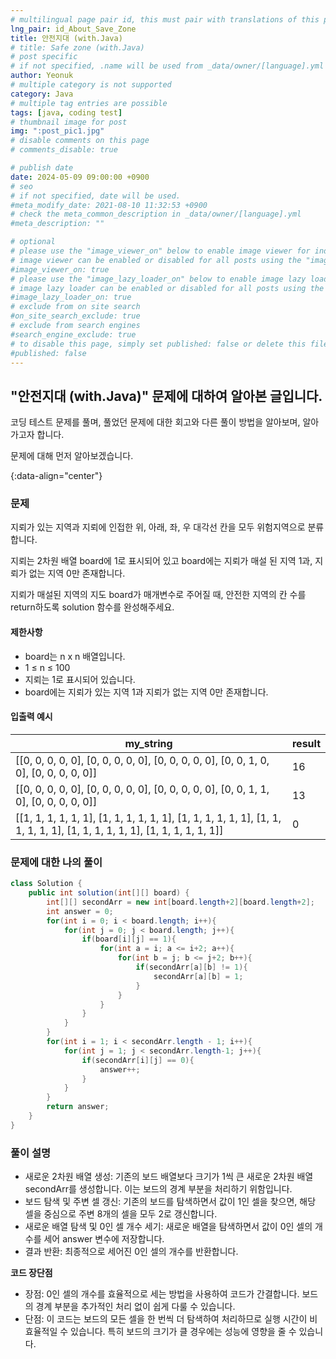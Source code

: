 ```yaml
---
# multilingual page pair id, this must pair with translations of this page. (This name must be unique)
lng_pair: id_About_Save_Zone
title: 안전지대 (with.Java)
# title: Safe zone (with.Java)
# post specific
# if not specified, .name will be used from _data/owner/[language].yml
author: Yeonuk
# multiple category is not supported
category: Java
# multiple tag entries are possible
tags: [java, coding test]
# thumbnail image for post
img: ":post_pic1.jpg"
# disable comments on this page
# comments_disable: true

# publish date
date: 2024-05-09 09:00:00 +0900
# seo
# if not specified, date will be used.
#meta_modify_date: 2021-08-10 11:32:53 +0900
# check the meta_common_description in _data/owner/[language].yml
#meta_description: ""

# optional
# please use the "image_viewer_on" below to enable image viewer for individual pages or posts (_posts/ or [language]/_posts folders).
# image viewer can be enabled or disabled for all posts using the "image_viewer_posts: true" setting in _data/conf/main.yml.
#image_viewer_on: true
# please use the "image_lazy_loader_on" below to enable image lazy loader for individual pages or posts (_posts/ or [language]/_posts folders).
# image lazy loader can be enabled or disabled for all posts using the "image_lazy_loader_posts: true" setting in _data/conf/main.yml.
#image_lazy_loader_on: true
# exclude from on site search
#on_site_search_exclude: true
# exclude from search engines
#search_engine_exclude: true
# to disable this page, simply set published: false or delete this file
#published: false
---
```


<!-- outline-start -->

## "안전지대 (with.Java)" 문제에 대하여 알아본 글입니다.

코딩 테스트 문제를 풀며, 풀었던 문제에 대한 회고와 다른 풀이 방법을 알아보며, 알아가고자 합니다.

문제에 대해 먼저 알아보겠습니다.

{:data-align="center"}

<!-- outline-end -->

### 문제

지뢰가 있는 지역과 지뢰에 인접한 위, 아래, 좌, 우 대각선 칸을 모두 위험지역으로 분류합니다.

지뢰는 2차원 배열 board에 1로 표시되어 있고 board에는 지뢰가 매설 된 지역 1과, 지뢰가 없는 지역 0만 존재합니다.

지뢰가 매설된 지역의 지도 board가 매개변수로 주어질 때, 안전한 지역의 칸 수를 return하도록 solution 함수를 완성해주세요.

#### 제한사항

- board는 n x n 배열입니다.
- 1 ≤ n ≤ 100
- 지뢰는 1로 표시되어 있습니다.
- board에는 지뢰가 있는 지역 1과 지뢰가 없는 지역 0만 존재합니다.

#### 입출력 예시

<!-- | keyinput                                  | board    | result  |
| ----------------------------------------- | -------- | ------- |
| ["left", "right", "up", "right", "right"] | [11, 11] | [2, 1]  |
| ["down", "down", "down", "down", "down"]  | [7, 9]   | [0, -4] | -->

| my_string                                                                                                                | result |
| ------------------------------------------------------------------------------------------------------------------------ | ------ |
| [[0, 0, 0, 0, 0], [0, 0, 0, 0, 0], [0, 0, 0, 0, 0], [0, 0, 1, 0, 0], [0, 0, 0, 0, 0]]                                    | 16     |
| [[0, 0, 0, 0, 0], [0, 0, 0, 0, 0], [0, 0, 0, 0, 0], [0, 0, 1, 1, 0], [0, 0, 0, 0, 0]]                                    | 13     |
| [[1, 1, 1, 1, 1, 1], [1, 1, 1, 1, 1, 1], [1, 1, 1, 1, 1, 1], [1, 1, 1, 1, 1, 1], [1, 1, 1, 1, 1, 1], [1, 1, 1, 1, 1, 1]] | 0      |

### 문제에 대한 나의 풀이

```java
class Solution {
    public int solution(int[][] board) {
        int[][] secondArr = new int[board.length+2][board.length+2];
        int answer = 0;
        for(int i = 0; i < board.length; i++){
            for(int j = 0; j < board.length; j++){
                if(board[i][j] == 1){
                    for(int a = i; a <= i+2; a++){
                        for(int b = j; b <= j+2; b++){
                            if(secondArr[a][b] != 1){
                                secondArr[a][b] = 1;
                            }
                        }
                    }
                }
            }
        }
        for(int i = 1; i < secondArr.length - 1; i++){
            for(int j = 1; j < secondArr.length-1; j++){
                if(secondArr[i][j] == 0){
                    answer++;
                }
            }
        }
        return answer;
    }
}
```

### 풀이 설명

- 새로운 2차원 배열 생성: 기존의 보드 배열보다 크기가 1씩 큰 새로운 2차원 배열 secondArr를 생성합니다. 이는 보드의 경계 부분을 처리하기 위함입니다.
- 보드 탐색 및 주변 셀 갱신: 기존의 보드를 탐색하면서 값이 1인 셀을 찾으면, 해당 셀을 중심으로 주변 8개의 셀을 모두 2로 갱신합니다.
- 새로운 배열 탐색 및 0인 셀 개수 세기: 새로운 배열을 탐색하면서 값이 0인 셀의 개수를 세어 answer 변수에 저장합니다.
- 결과 반환: 최종적으로 세어진 0인 셀의 개수를 반환합니다.

**코드 장단점**

- 장점: 0인 셀의 개수를 효율적으로 세는 방법을 사용하여 코드가 간결합니다. 보드의 경계 부분을 추가적인 처리 없이 쉽게 다룰 수 있습니다.
- 단점: 이 코드는 보드의 모든 셀을 한 번씩 더 탐색하여 처리하므로 실행 시간이 비효율적일 수 있습니다. 특히 보드의 크기가 클 경우에는 성능에 영향을 줄 수 있습니다.
